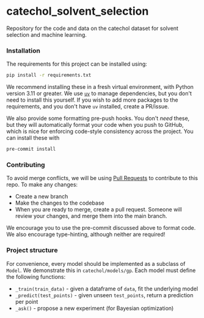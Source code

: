 # catechol_solvent_selection
Repository for the code and data on the catechol dataset for solvent selection and machine learning.


### Installation

The requirements for this project can be installed using:

```bash
pip install -r requirements.txt
```

We recommend installing these in a fresh virtual environment, with Python version
3.11 or greater. We use [`uv`](https://docs.astral.sh/uv/) to manage dependencies, 
but you don't need to install this yourself. If you wish to add more packages to
the requirements, and you don't have `uv` installed, create a PR/issue.

We also provide some formatting pre-push hooks. You don't *need* these, but 
they will automatically format your code when you push to GitHub, which is nice
for enforcing code-style consistency across the project. You can install these with

```bash
pre-commit install
```

### Contributing
To avoid merge conflicts, we will be using [Pull Requests](https://docs.github.com/en/pull-requests/collaborating-with-pull-requests/proposing-changes-to-your-work-with-pull-requests/about-pull-requests) 
to contribute to this repo. To make any changes:
- Create a new branch 
- Make the changes to the codebase
- When you are ready to merge, create a pull request. Someone will review your 
changes, and merge them into the main branch.

We encourage you to use the pre-commit discussed above to format code. We also 
encourage type-hinting, although neither are required!

### Project structure

For convenience, every model should be implemented as a subclass of `Model`. We 
demonstrate this in `catechol/models/gp`. Each model must define the following functions:

- `_train(train_data)` - given a dataframe of `data`, fit the underlying model
- `_predict(test_points)` - given unseen `test_points`, return a prediction per point
- `_ask()` - propose a new experiment (for Bayesian optimization)